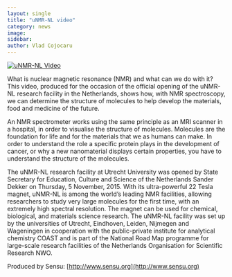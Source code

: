 ```yaml
---
layout: single
title: "uNMR-NL video"
category: news
image:
sidebar:
author: Vlad Cojocaru
---
```


<!-- ![Post Image](/assets/images/posts/news/2017-09-14_news_image_01.jpg) -->

[![uNMR-NL Video](http://img.youtube.com/vi/RXgdWHfsqyY/0.jpg)](https://www.youtube.com/watch?v=RXgdWHfsqyY "uNMR-NL Video")

What is nuclear magnetic resonance (NMR) and what can we do with it? This video, produced for the occasion of the official opening of the uNMR-NL research facility in the Netherlands, shows how, with NMR spectroscopy, we can determine the structure of molecules to help develop the materials, food and medicine of the future.

An NMR spectrometer works using the same principle as an MRI scanner in a hospital, in order to visualise the structure of molecules. Molecules are the foundation for life and for the materials that we as humans can make. In order to understand the role a specific protein plays in the development of cancer, or why a new nanomaterial displays certain properties, you have to understand the structure of the molecules.

The uNMR-NL research facility at Utrecht University was opened by State Secretary for Education, Culture and Science of the Netherlands Sander Dekker on Thursday, 5 November, 2015. With its ultra-powerful 22 Tesla magnet, uNMR-NL is among the world’s leading NMR facilities, allowing researchers to study very large molecules for the first time, with an extremely high spectral resolution. The magnet can be used for chemical, biological, and materials science research. The uNMR-NL facility was set up by the universities of Utrecht, Eindhoven, Leiden, Nijmegen and Wageningen in cooperation with the public-private institute for analytical chemistry COAST and is part of the National Road Map programme for large-scale research facilities of the Netherlands Organisation for Scientific Research NWO.

Produced by Sensu: [http://www.sensu.org](http://www.sensu.org)
